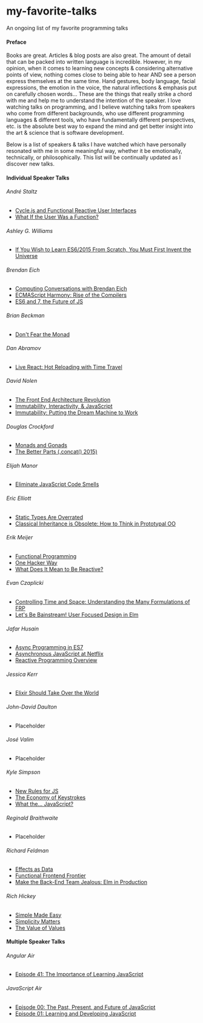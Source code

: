 # my-favorite-talks

An ongoing list of my favorite programming talks




#### Preface

Books are great. Articles & blog posts are also great. The amount of detail that can be packed into written language is incredible. However, in my opinion, when it comes to learning new concepts & considering alternative points of view, nothing comes close to being able to hear AND see a person express themselves at the same time. Hand gestures, body language, facial expressions, the emotion in the voice, the natural inflections & emphasis put on carefully chosen words... These are the things that really strike a chord with me and help me to understand the intention of the speaker. I love watching talks on programming, and I believe watching talks from speakers who come from different backgrounds, who use different programming languages & different tools, who have fundamentally different perspectives, etc. is the absolute best way to expand the mind and get better insight into the art & science that is software development.

Below is a list of  speakers & talks I have watched which have personally resonated with me in some meaningful way, whether it be emotionally, technically, or philosophically. This list will be continually updated as I discover new talks.




#### Individual Speaker Talks

###### André Staltz

- [Cycle.js and Functional Reactive User Interfaces](https://www.youtube.com/watch?v=uNZnftSksYg)
- [What If the User Was a Function?](https://www.youtube.com/watch?v=1zj7M1LnJV4)

###### Ashley G. Williams

- [If You Wish to Learn ES6/2015 From Scratch, You Must First Invent the Universe](https://www.youtube.com/watch?v=DN4yLZB1vUQ)

###### Brendan Eich 

- [Computing Conversations with Brendan Eich](https://www.youtube.com/watch?v=IPxQ9kEaF8c)
- [ECMAScript Harmony: Rise of the Compilers](https://www.youtube.com/watch?v=PlmsweSNhTw)
- [ES6 and 7, the Future of JS](https://vimeo.com/113913703)

###### Brian Beckman

- [Don't Fear the Monad](https://www.youtube.com/watch?v=ZhuHCtR3xq8)

###### Dan Abramov

- [Live React: Hot Reloading with Time Travel](https://www.youtube.com/watch?v=xsSnOQynTHs)

###### David Nolen

- [The Front End Architecture Revolution](https://www.youtube.com/watch?v=nDNU2pmuJA8)
- [Immutability, Interactivity, & JavaScript](https://www.youtube.com/watch?v=c2MrtfHMM1Y)
- [Immutability: Putting the Dream Machine to Work](https://www.youtube.com/watch?v=SiFwRtCnxv4)

###### Douglas Crockford

- [Monads and Gonads](https://www.youtube.com/watch?v=b0EF0VTs9Dc)
- [The Better Parts (.concat() 2015)](https://www.youtube.com/watch?v=_EF-FO63MXs)

###### Elijah Manor

- [Eliminate JavaScript Code Smells](https://www.youtube.com/watch?v=JVlfj7mQZPo)

###### Eric Elliott

- [Static Types Are Overrated](https://www.youtube.com/watch?v=_kXiH1Yiemw)
- [Classical Inheritance is Obsolete: How to Think in Prototypal OO](https://www.youtube.com/watch?v=lKCCZTUx0sI)

###### Erik Meijer

- [Functional Programming](https://www.youtube.com/watch?v=z0N1aZ6SnBk)
- [One Hacker Way](https://www.youtube.com/watch?v=FvMuPtuvP5w)
- [What Does It Mean to Be Reactive?](https://www.youtube.com/watch?v=sTSQlYX5DU0)

###### Evan Czaplicki

- [Controlling Time and Space: Understanding the Many Formulations of FRP](https://www.youtube.com/watch?v=Agu6jipKfYw)
- [Let's Be Bainstream! User Focused Design in Elm](https://www.youtube.com/watch?v=oYk8CKH7OhE)

###### Jafar Husain 

- [Async Programming in ES7](https://www.youtube.com/watch?v=lil4YCCXRYc)
- [Asynchronous JavaScript at Netflix](https://www.youtube.com/watch?v=5uxSu-F5Kj0)
- [Reactive Programming Overview](https://www.youtube.com/watch?v=dwP1TNXE6fc)

###### Jessica Kerr

- [Elixir Should Take Over the World](https://www.youtube.com/watch?v=X25xOhntr6s)

###### John-David Daulton

- Placeholder

###### José Valim

- Placeholder

###### Kyle Simpson

- [New Rules for JS](https://www.youtube.com/watch?v=S4cvuuq3OKY)
- [The Economy of Keystrokes](https://www.youtube.com/watch?v=C_yj4k4QZVI)
- [What the... JavaScript?](https://www.youtube.com/watch?v=2pL28CcEijU)

###### Reginald Braithwaite 

- Placeholder

###### Richard Feldman

- [Effects as Data](https://www.youtube.com/watch?v=6EdXaWfoslc)
- [Functional Frontend Frontier](https://www.youtube.com/watch?v=06M0jdYYSis)
- [Make the Back-End Team Jealous: Elm in Production](https://www.youtube.com/watch?v=FV0DXNB94NE)

###### Rich Hickey

- [Simple Made Easy](http://www.infoq.com/presentations/Simple-Made-Easy)
- [Simplicity Matters](https://www.youtube.com/watch?v=rI8tNMsozo0)
- [The Value of Values](https://www.youtube.com/watch?v=-6BsiVyC1kM)




#### Multiple Speaker Talks

###### Angular Air

- [Episode 41: The Importance of Learning JavaScript](https://www.youtube.com/watch?v=hWmNDlLrCI0)

###### JavaScript Air 

- [Episode 00: The Past, Present, and Future of JavaScript](https://www.youtube.com/watch?v=fg4e-2lBw5E)
- [Episode 01: Learning and Developing JavaScript](https://www.youtube.com/watch?v=uDtkEEIBsz4)
